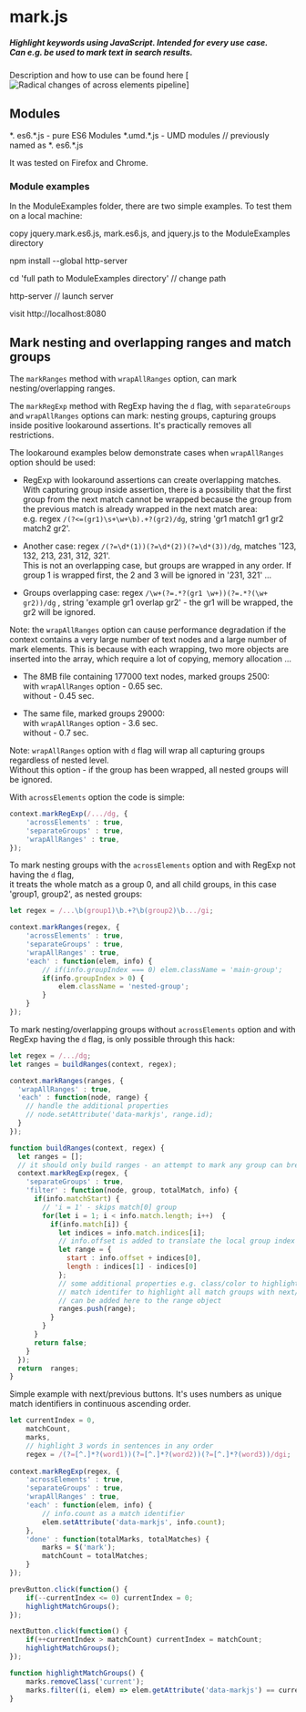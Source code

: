 # mark.js

##### Highlight keywords using JavaScript. Intended for every use case. <br> Can e.g. be used to mark text in search results.

Description and how to use can be found here [![Radical changes of across elements pipeline](https://github.com/julmot/mark.js/pull/450)]

## Modules
\*. es6.\*.js - pure ES6 Modules
\*.umd.\*.js - UMD modules    // previously named as \*. es6.\*.js 

It was tested on Firefox and Chrome.

### Module examples
In the ModuleExamples folder, there are two simple examples.
To test them on a local machine:

copy jquery.mark.es6.js, mark.es6.js, and jquery.js to the ModuleExamples directory

npm install --global http-server

cd 'full path to ModuleExamples directory'    // change path

http-server  // launch server

visit http://localhost:8080

## Mark nesting and overlapping ranges and match groups
The `markRanges` method with `wrapAllRanges` option, can mark nesting/overlapping ranges.

The `markRegExp` method with RegExp having the `d` flag, with `separateGroups` and `wrapAllRanges` options can mark:
nesting groups, capturing groups inside positive lookaround assertions. It's practically removes all restrictions.  

The lookaround examples below demonstrate cases when `wrapAllRanges` option should be used:

* RegExp with lookaround assertions can create overlapping matches.  
  With capturing group inside assertion, there is a possibility that the first group from the next match cannot be wrapped because the group from the previous match is already wrapped in the next match area:  
  e.g. regex `/(?<=(gr1)\s+\w+\b).+?(gr2)/dg`,  string 'gr1 match1 gr1 gr2 match2 gr2'.  

* Another case: regex `/(?=\d*(1))(?=\d*(2))(?=\d*(3))/dg`, matches '123, 132, 213, 231, 312, 321'.  
  This is not an overlapping case, but groups are wrapped in any order. If group 1 is wrapped first, the 2 and 3 will be ignored in '231, 321' ...  

* Groups overlapping case: regex `/\w+(?=.*?(gr1 \w+))(?=.*?(\w+ gr2))/dg` , string 'example gr1 overlap gr2' - the gr1 will be wrapped, the gr2 will be ignored.

Note: the `wrapAllRanges` option can cause performance degradation if the context contains a very large number of text nodes and a large number of mark elements. 
This is because with each wrapping, two more objects are inserted into the array, which require a lot of copying, memory allocation ...

* The 8MB file containing 177000 text nodes, marked groups 2500:  
  with `wrapAllRanges` option - 0.65 sec.  
  without - 0.45 sec.

* The same file, marked groups 29000:  
  with `wrapAllRanges` option - 3.6 sec.  
  without - 0.7 sec.

Note: `wrapAllRanges` option with `d` flag will wrap all capturing groups regardless of nested level.  
Without this option - if the group has been wrapped, all nested groups will be ignored.

With `acrossElements` option the code is simple:
``` js
context.markRegExp(/.../dg, {
    'acrossElements' : true,
    'separateGroups' : true,
    'wrapAllRanges' : true,
});
```

To mark nesting groups with the `acrossElements` option and with RegExp not having the `d` flag,  
it treats the whole match as a group 0, and all child groups, in this case 'group1, group2', as nested groups:
``` js
let regex = /...\b(group1)\b.+?\b(group2)\b.../gi;

context.markRanges(regex, {
    'acrossElements' : true,
    'separateGroups' : true,
    'wrapAllRanges' : true,
    'each' : function(elem, info) {
        // if(info.groupIndex === 0) elem.className = 'main-group';
        if(info.groupIndex > 0) {
            elem.className = 'nested-group';
        }
    }
});
```

To mark nesting/overlapping groups without `acrossElements` option and with RegExp having the `d` flag, is only possible through this hack:
``` js
let regex = /.../dg;
let ranges = buildRanges(context, regex);

context.markRanges(ranges, {
  'wrapAllRanges' : true,
  'each' : function(node, range) {
    // handle the additional properties
    // node.setAttribute('data-markjs', range.id);
  }
});

function buildRanges(context, regex) {
  let ranges = [];
  // it should only build ranges - an attempt to mark any group can break regex normal workflow
  context.markRegExp(regex, {
    'separateGroups' : true,
    'filter' : function(node, group, totalMatch, info) {
      if(info.matchStart) {
        // 'i = 1' - skips match[0] group
        for(let i = 1; i < info.match.length; i++)  {
          if(info.match[i]) {
            let indices = info.match.indices[i];
            // info.offset is added to translate the local group index to the absolute one
            let range = {
              start : info.offset + indices[0],
              length : indices[1] - indices[0]
            };
            // some additional properties e.g. class/color to highlight nested group,
            // match identifer to highlight all match groups with next/previous buttons ...
            // can be added here to the range object
            ranges.push(range);
          }
        }
      }
      return false;
    }
  });
  return  ranges;
}
```

Simple example with next/previous buttons. It's uses numbers as unique match identifiers in continuous ascending order.
``` js
let currentIndex = 0,
    matchCount,
    marks,
    // highlight 3 words in sentences in any order
    regex = /(?=[^.]*?(word1))(?=[^.]*?(word2))(?=[^.]*?(word3))/dgi;
    
context.markRegExp(regex, {
    'acrossElements' : true,
    'separateGroups' : true,
    'wrapAllRanges' : true,
    'each' : function(elem, info) {
        // info.count as a match identifier
        elem.setAttribute('data-markjs', info.count);
    },
    'done' : function(totalMarks, totalMatches) {
        marks = $('mark');
        matchCount = totalMatches;
    }
});

prevButton.click(function() {
    if(--currentIndex <= 0) currentIndex = 0;
    highlightMatchGroups();
});

nextButton.click(function() {
    if(++currentIndex > matchCount) currentIndex = matchCount;
    highlightMatchGroups();
});

function highlightMatchGroups() {
    marks.removeClass('current');
    marks.filter((i, elem) => elem.getAttribute('data-markjs') == currentIndex).addClass('current');
}
```

